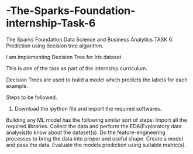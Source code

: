 # -The-Sparks-Foundation-internship-Task-6

The Sparks Foundation
Data Science and Business Analytics
TASK 6:
Prediction using decision tree algorithm.

I am implementing Decision Tree for Iris dataset.

This is one of the task as part of the internship curriculum.

Decision Trees are used to build a model which predicts the labels for each example.

Steps to be followed.

1. Download the ipython file and import the required softwares.

Building any ML model has the following similar sort of steps:
Import all the required libraries.
Collect the data and perform the EDA(Exploratory data analysis)to know about the dataset(s).
Do the feature-engineering processes to bring the data into proper and useful shape.
Create a model and pass the data.
Evaluate the models prediction using suitable matric(s).
